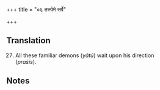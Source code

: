 +++
title = "०६ तस्येमे सर्वे"

+++
## Translation
27. All these familiar demons (*yātú*) wait upon his direction  
(*praśís*).

## Notes

